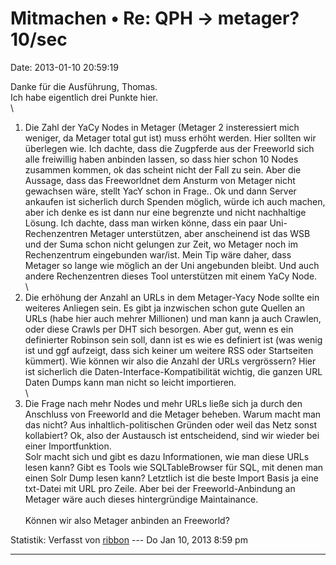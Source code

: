 Mitmachen • Re: QPH -\> metager? 10/sec
=======================================

Date: 2013-01-10 20:59:19

Danke für die Ausführung, Thomas.\
Ich habe eigentlich drei Punkte hier.\
\
1. Die Zahl der YaCy Nodes in Metager (Metager 2 insteressiert mich
weniger, da Metager total gut ist) muss erhöht werden. Hier sollten wir
überlegen wie. Ich dachte, dass die Zugpferde aus der Freeworld sich
alle freiwillig haben anbinden lassen, so dass hier schon 10 Nodes
zusammen kommen, ok das scheint nicht der Fall zu sein. Aber die
Aussage, dass das Freeworldnet dem Ansturm von Metager nicht gewachsen
wäre, stellt YacY schon in Frage.. Ok und dann Server ankaufen ist
sicherlich durch Spenden möglich, würde ich auch machen, aber ich denke
es ist dann nur eine begrenzte und nicht nachhaltige Lösung. Ich dachte,
dass man wirken könne, dass ein paar Uni-Rechenzentren Metager
unterstützen, aber anscheinend ist das WSB und der Suma schon nicht
gelungen zur Zeit, wo Metager noch im Rechenzentrum eingebunden war/ist.
Mein Tip wäre daher, dass Metager so lange wie möglich an der Uni
angebunden bleibt. Und auch andere Rechenzentren dieses Tool
unterstützen mit einem YaCy Node.\
\
2. Die erhöhung der Anzahl an URLs in dem Metager-Yacy Node sollte ein
weiteres Anliegen sein. Es gibt ja inzwischen schon gute Quellen an URLs
(habe hier auch mehrer Millionen) und man kann ja auch Crawlen, oder
diese Crawls per DHT sich besorgen. Aber gut, wenn es ein definierter
Robinson sein soll, dann ist es wie es definiert ist (was wenig ist und
ggf aufzeigt, dass sich keiner um weitere RSS oder Startseiten kümmert).
Wie können wir also die Anzahl der URLs vergrössern? Hier ist sicherlich
die Daten-Interface-Kompatibilität wichtig, die ganzen URL Daten Dumps
kann man nicht so leicht importieren.\
\
3. Die Frage nach mehr Nodes und mehr URLs ließe sich ja durch den
Anschluss von Freeworld and die Metager beheben. Warum macht man das
nicht? Aus inhaltlich-politischen Gründen oder weil das Netz sonst
kollabiert? Ok, also der Austausch ist entscheidend, sind wir wieder bei
einer Importfunktion.\
Solr macht sich und gibt es dazu Informationen, wie man diese URLs lesen
kann? Gibt es Tools wie SQLTableBrowser für SQL, mit denen man einen
Solr Dump lesen kann? Letztlich ist die beste Import Basis ja eine
txt-Datei mit URL pro Zeile. Aber bei der Freeworld-Anbindung an Metager
wäre auch dieses hintergründige Maintainance.\
\
Können wir also Metager anbinden an Freeworld?

Statistik: Verfasst von
[ribbon](http://forum.yacy-websuche.de/memberlist.php?mode=viewprofile&u=193)
--- Do Jan 10, 2013 8:59 pm

------------------------------------------------------------------------
